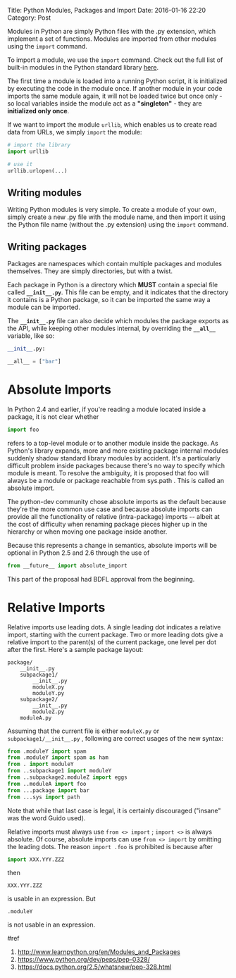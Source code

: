Title: Python Modules, Packages and Import
Date: 2016-01-16 22:20
Category: Post

Modules in Python are simply Python files with the .py extension, which implement a set of functions. Modules are imported from other modules using the `import` command.

To import a module, we use the `import` command. Check out the full list of built-in modules in the Python standard library [here](http://docs.python.org/2/library/).

The first time a module is loaded into a running Python script, it is initialized by executing the code in the module once. If another module in your code imports the same module again, it will not be loaded twice but once only - so local variables inside the module act as a **"singleton"** - they are **initialized only once**.

If we want to import the module `urllib`, which enables us to create read data from URLs, we simply `import` the module:

```python
# import the library
import urllib

# use it
urllib.urlopen(...)
```

## Writing modules

Writing Python modules is very simple. To create a module of your own, simply create a new .py file with the module name, and then import it using the Python file name (without the .py extension) using the `import` command.

## Writing packages

Packages are namespaces which contain multiple packages and modules themselves. They are simply directories, but with a twist.

Each package in Python is a directory which **MUST** contain a special file called **`__init__.py`**. This file can be empty, and it indicates that the directory it contains is a Python package, so it can be imported the same way a module can be imported.

The **`__init__.py`** file can also decide which modules the package exports as the API, while keeping other modules internal, by overriding the **`__all__`** variable, like so:

```python
__init__.py:

__all__ = ["bar"]
```

# Absolute Imports

In Python 2.4 and earlier, if you're reading a module located inside a package, it is not clear whether

```python
import foo
```

refers to a top-level module or to another module inside the package. As Python's library expands, more and more existing package internal modules suddenly shadow standard library modules by accident. It's a particularly difficult problem inside packages because there's no way to specify which module is meant. To resolve the ambiguity, it is proposed that foo will always be a module or package reachable from sys.path . This is called an absolute import.

The python-dev community chose absolute imports as the default because they're the more common use case and because absolute imports can provide all the functionality of relative (intra-package) imports -- albeit at the cost of difficulty when renaming package pieces higher up in the hierarchy or when moving one package inside another.

Because this represents a change in semantics, absolute imports will be optional in Python 2.5 and 2.6 through the use of

```python
from __future__ import absolute_import
```

This part of the proposal had BDFL approval from the beginning.

# Relative Imports

Relative imports use leading dots. A single leading dot indicates a relative import, starting with the current package. Two or more leading dots give a relative import to the parent(s) of the current package, one level per dot after the first. Here's a sample package layout:

```
package/
    __init__.py
    subpackage1/
        __init__.py
        moduleX.py
        moduleY.py
    subpackage2/
        __init__.py
        moduleZ.py
    moduleA.py
```

Assuming that the current file is either `moduleX.py` or `subpackage1/__init__.py` , following are correct usages of the new syntax:

```python
from .moduleY import spam
from .moduleY import spam as ham
from . import moduleY
from ..subpackage1 import moduleY
from ..subpackage2.moduleZ import eggs
from ..moduleA import foo
from ...package import bar
from ...sys import path
```

Note that while that last case is legal, it is certainly discouraged ("insane" was the word Guido used).

Relative imports must always use `from <> import` ; `import <>` is always absolute. Of course, absolute imports can use `from <> import` by omitting the leading dots. The reason `import .foo` is prohibited is because after

```python
import XXX.YYY.ZZZ
```

then

```pytohn
XXX.YYY.ZZZ
```

is usable in an expression. But

```pytohn
.moduleY
```

is not usable in an expression.



#ref

1. http://www.learnpython.org/en/Modules_and_Packages
2. https://www.python.org/dev/peps/pep-0328/
3. https://docs.python.org/2.5/whatsnew/pep-328.html